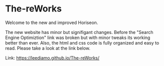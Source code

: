 # The-reWorks

Welcome to the new and improved Horiseon. 

The new website has minor but signifigant changes. Before the "Search Engine Optimiztion" link was broken but with minor tweaks its working better than ever. Also, the html and css code is fully organized and easy to read. Please take a look at the link below.

Link:
https://leediamo.github.io/The-reWorks/







